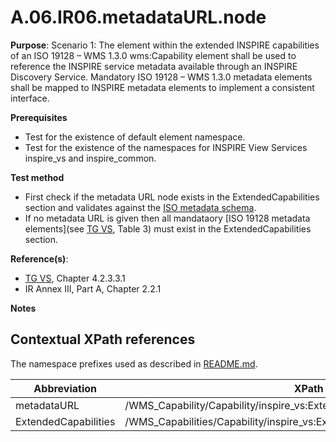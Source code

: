 # A.06.IR06.metadataURL.node

**Purpose**: Scenario 1: The element within the extended INSPIRE capabilities of an ISO 19128 – WMS 1.3.0 wms:Capability element shall be used to reference the INSPIRE service metadata available through an INSPIRE Discovery Service. Mandatory ISO 19128 – WMS 1.3.0 metadata elements shall be mapped to INSPIRE metadata elements to implement a consistent interface.

**Prerequisites**

* Test for the existence of default element namespace.
* Test for the existence of the namespaces for INSPIRE View Services inspire_vs and inspire_common.

**Test method**

* First check if the metadata URL node exists in the ExtendedCapabilities section and validates against the [ISO metadata schema](http://www.isotc211.org/2005/gmd/gmd.xsd). 
* If no metadata URL is given then all mandataory [ISO 19128 metadata elements](see [TG VS](README.md#ref_TG_VS), Table 3) must exist in the ExtendedCapabilities section.

**Reference(s)**: 
* [TG VS](README.md#ref_TG_VS), Chapter 4.2.3.3.1
* IR Annex III, Part A, Chapter 2.2.1

**Notes**

## Contextual XPath references

The namespace prefixes used as described in [README.md](README.md#namespaces).

Abbreviation                                               |  XPath expression
---------------------------------------------------------- | -------------------------------------------------------------------------
metadataURL <a name="metadataURL"></a>   | /WMS_Capability/Capability/inspire_vs:ExtendedCapabilities/inspire_common:MetadataUrl
ExtendedCapabilities <a name="ExtendedCapabilities"></a>   | /WMS_Capabilities/Capability/inspire_vs:ExtendedCapabilities
